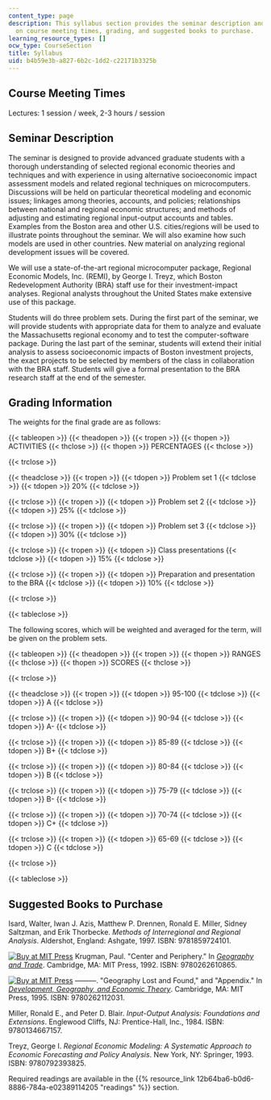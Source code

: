 ```yaml
---
content_type: page
description: This syllabus section provides the seminar description and information
  on course meeting times, grading, and suggested books to purchase.
learning_resource_types: []
ocw_type: CourseSection
title: Syllabus
uid: b4b59e3b-a827-6b2c-1dd2-c22171b3325b
---
```


Course Meeting Times
--------------------

Lectures: 1 session / week, 2-3 hours / session

Seminar Description
-------------------

The seminar is designed to provide advanced graduate students with a thorough understanding of selected regional economic theories and techniques and with experience in using alternative socioeconomic impact assessment models and related regional techniques on microcomputers. Discussions will be held on particular theoretical modeling and economic issues; linkages among theories, accounts, and policies; relationships between national and regional economic structures; and methods of adjusting and estimating regional input-output accounts and tables. Examples from the Boston area and other U.S. cities/regions will be used to illustrate points throughout the seminar. We will also examine how such models are used in other countries. New material on analyzing regional development issues will be covered.

We will use a state-of-the-art regional microcomputer package, Regional Economic Models, Inc. (REMI), by George I. Treyz, which Boston Redevelopment Authority (BRA) staff use for their investment-impact analyses. Regional analysts throughout the United States make extensive use of this package.

Students will do three problem sets. During the first part of the seminar, we will provide students with appropriate data for them to analyze and evaluate the Massachusetts regional economy and to test the computer-software package. During the last part of the seminar, students will extend their initial analysis to assess socioeconomic impacts of Boston investment projects, the exact projects to be selected by members of the class in collaboration with the BRA staff. Students will give a formal presentation to the BRA research staff at the end of the semester.

Grading Information
-------------------

The weights for the final grade are as follows:

{{< tableopen >}}
{{< theadopen >}}
{{< tropen >}}
{{< thopen >}}
ACTIVITIES
{{< thclose >}}
{{< thopen >}}
PERCENTAGES
{{< thclose >}}

{{< trclose >}}

{{< theadclose >}}
{{< tropen >}}
{{< tdopen >}}
Problem set 1
{{< tdclose >}}
{{< tdopen >}}
20%
{{< tdclose >}}

{{< trclose >}}
{{< tropen >}}
{{< tdopen >}}
Problem set 2
{{< tdclose >}}
{{< tdopen >}}
25%
{{< tdclose >}}

{{< trclose >}}
{{< tropen >}}
{{< tdopen >}}
Problem set 3
{{< tdclose >}}
{{< tdopen >}}
30%
{{< tdclose >}}

{{< trclose >}}
{{< tropen >}}
{{< tdopen >}}
Class presentations
{{< tdclose >}}
{{< tdopen >}}
15%
{{< tdclose >}}

{{< trclose >}}
{{< tropen >}}
{{< tdopen >}}
Preparation and presentation to the BRA
{{< tdclose >}}
{{< tdopen >}}
10%
{{< tdclose >}}

{{< trclose >}}

{{< tableclose >}}

The following scores, which will be weighted and averaged for the term, will be given on the problem sets.

{{< tableopen >}}
{{< theadopen >}}
{{< tropen >}}
{{< thopen >}}
RANGES
{{< thclose >}}
{{< thopen >}}
SCORES
{{< thclose >}}

{{< trclose >}}

{{< theadclose >}}
{{< tropen >}}
{{< tdopen >}}
95-100
{{< tdclose >}}
{{< tdopen >}}
A
{{< tdclose >}}

{{< trclose >}}
{{< tropen >}}
{{< tdopen >}}
90-94
{{< tdclose >}}
{{< tdopen >}}
A-
{{< tdclose >}}

{{< trclose >}}
{{< tropen >}}
{{< tdopen >}}
85-89
{{< tdclose >}}
{{< tdopen >}}
B+
{{< tdclose >}}

{{< trclose >}}
{{< tropen >}}
{{< tdopen >}}
80-84
{{< tdclose >}}
{{< tdopen >}}
B
{{< tdclose >}}

{{< trclose >}}
{{< tropen >}}
{{< tdopen >}}
75-79
{{< tdclose >}}
{{< tdopen >}}
B-
{{< tdclose >}}

{{< trclose >}}
{{< tropen >}}
{{< tdopen >}}
70-74
{{< tdclose >}}
{{< tdopen >}}
C+
{{< tdclose >}}

{{< trclose >}}
{{< tropen >}}
{{< tdopen >}}
65-69
{{< tdclose >}}
{{< tdopen >}}
C
{{< tdclose >}}

{{< trclose >}}

{{< tableclose >}}

Suggested Books to Purchase
---------------------------

Isard, Walter, Iwan J. Azis, Matthew P. Drennen, Ronald E. Miller, Sidney Saltzman, and Erik Thorbecke. _Methods of Interregional and Regional Analysis_. Aldershot, England: Ashgate, 1997. ISBN: 9781859724101.

[![Buy at MIT Press](/images/mp_logo.gif)](https://mitpress.mit.edu/9780262610865) Krugman, Paul. "Center and Periphery." In [_Geography and Trade_](https://mitpress.mit.edu/9780262610865). Cambridge, MA: MIT Press, 1992. ISBN: 9780262610865.

[![Buy at MIT Press](/images/mp_logo.gif)](https://mitpress.mit.edu/9780262112031) ———. "Geography Lost and Found," and "Appendix." In [_Development, Geography, and Economic Theory_](https://mitpress.mit.edu/9780262112031). Cambridge, MA: MIT Press, 1995. ISBN: 9780262112031.

Miller, Ronald E., and Peter D. Blair. _Input-Output Analysis: Foundations and Extensions_. Englewood Cliffs, NJ: Prentice-Hall, Inc., 1984. ISBN: 9780134667157.

Treyz, George I. _Regional Economic Modeling: A Systematic Approach to Economic Forecasting and Policy Analysis_. New York, NY: Springer, 1993. ISBN: 9780792393825.

Required readings are available in the {{% resource_link 12b64ba6-b0d6-8886-784a-e02389114205 "readings" %}} section.